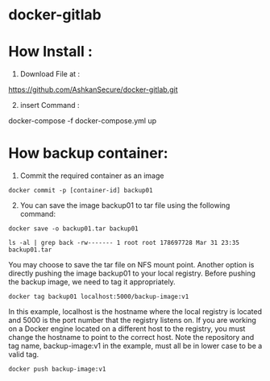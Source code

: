 # docker-gitlab

# How Install :

1. Download File at :

https://github.com/AshkanSecure/docker-gitlab.git

2. insert Command :

docker-compose -f docker-compose.yml up


# **How backup container:**

1. Commit the required container as an image

`docker commit -p [container-id] backup01`


2. You can save the image backup01 to tar file using the following command:


`docker save -o backup01.tar backup01`

`ls -al | grep back
-rw------- 1 root root 178697728 Mar 31 23:35 backup01.tar`

You may choose to save the tar file on NFS mount point. Another option is directly pushing the image backup01 to your local registry. Before pushing the backup image, we need to tag it appropriately.


`docker tag backup01 localhost:5000/backup-image:v1`

In this example, localhost is the hostname where the local registry is located and 5000 is the port number that the registry listens on. If you are working on a Docker engine located on a different host to the registry, you must change the hostname to point to the correct host. Note the repository and tag name, backup-image:v1 in the example, must all be in lower case to be a valid tag.

`docker push backup-image:v1`
